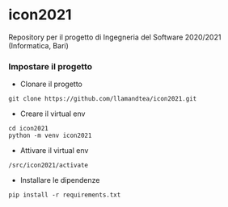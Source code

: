 # icon2021
Repository per il progetto di Ingegneria del Software 2020/2021 (Informatica, Bari)

### Impostare il progetto

- Clonare il progetto
```
git clone https://github.com/llamandtea/icon2021.git
```

- Creare il virtual env
```
cd icon2021
python -m venv icon2021
```

- Attivare il virtual env
```
/src/icon2021/activate
```

- Installare le dipendenze
```
pip install -r requirements.txt
```

